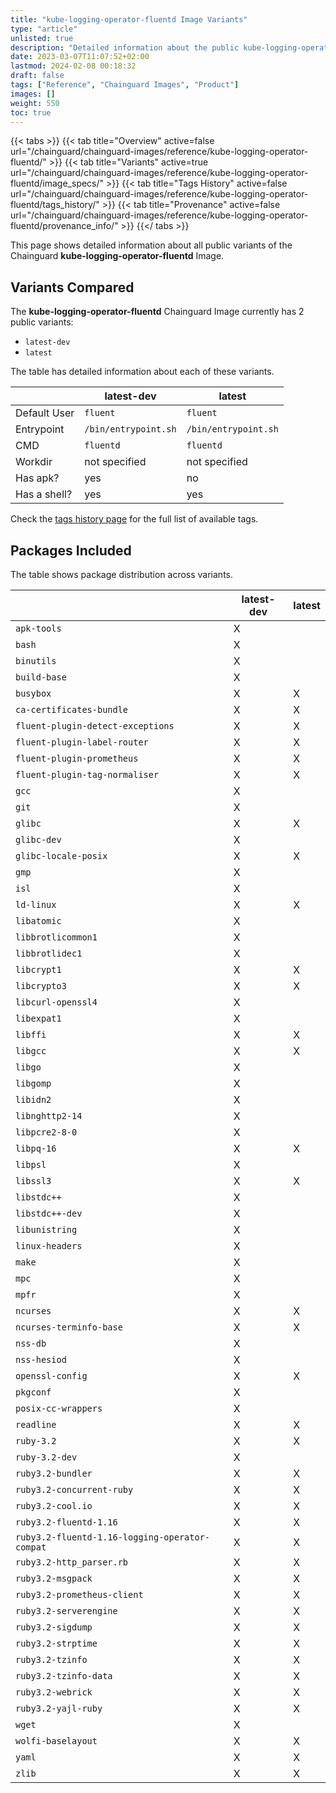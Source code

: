 ```yaml
---
title: "kube-logging-operator-fluentd Image Variants"
type: "article"
unlisted: true
description: "Detailed information about the public kube-logging-operator-fluentd Chainguard Image variants"
date: 2023-03-07T11:07:52+02:00
lastmod: 2024-02-08 00:18:32
draft: false
tags: ["Reference", "Chainguard Images", "Product"]
images: []
weight: 550
toc: true
---
```


{{< tabs >}}
{{< tab title="Overview" active=false url="/chainguard/chainguard-images/reference/kube-logging-operator-fluentd/" >}}
{{< tab title="Variants" active=true url="/chainguard/chainguard-images/reference/kube-logging-operator-fluentd/image_specs/" >}}
{{< tab title="Tags History" active=false url="/chainguard/chainguard-images/reference/kube-logging-operator-fluentd/tags_history/" >}}
{{< tab title="Provenance" active=false url="/chainguard/chainguard-images/reference/kube-logging-operator-fluentd/provenance_info/" >}}
{{</ tabs >}}

This page shows detailed information about all public variants of the Chainguard **kube-logging-operator-fluentd** Image.

## Variants Compared
The **kube-logging-operator-fluentd** Chainguard Image currently has 2 public variants: 

- `latest-dev`
- `latest`

The table has detailed information about each of these variants.

|              | latest-dev           | latest               |
|--------------|----------------------|----------------------|
| Default User | `fluent`             | `fluent`             |
| Entrypoint   | `/bin/entrypoint.sh` | `/bin/entrypoint.sh` |
| CMD          | `fluentd`            | `fluentd`            |
| Workdir      | not specified        | not specified        |
| Has apk?     | yes                  | no                   |
| Has a shell? | yes                  | yes                  |

Check the [tags history page](/chainguard/chainguard-images/reference/kube-logging-operator-fluentd/tags_history/) for the full list of available tags.

## Packages Included
The table shows package distribution across variants.

|                                                | latest-dev | latest |
|------------------------------------------------|------------|--------|
| `apk-tools`                                    | X          |        |
| `bash`                                         | X          |        |
| `binutils`                                     | X          |        |
| `build-base`                                   | X          |        |
| `busybox`                                      | X          | X      |
| `ca-certificates-bundle`                       | X          | X      |
| `fluent-plugin-detect-exceptions`              | X          | X      |
| `fluent-plugin-label-router`                   | X          | X      |
| `fluent-plugin-prometheus`                     | X          | X      |
| `fluent-plugin-tag-normaliser`                 | X          | X      |
| `gcc`                                          | X          |        |
| `git`                                          | X          |        |
| `glibc`                                        | X          | X      |
| `glibc-dev`                                    | X          |        |
| `glibc-locale-posix`                           | X          | X      |
| `gmp`                                          | X          |        |
| `isl`                                          | X          |        |
| `ld-linux`                                     | X          | X      |
| `libatomic`                                    | X          |        |
| `libbrotlicommon1`                             | X          |        |
| `libbrotlidec1`                                | X          |        |
| `libcrypt1`                                    | X          | X      |
| `libcrypto3`                                   | X          | X      |
| `libcurl-openssl4`                             | X          |        |
| `libexpat1`                                    | X          |        |
| `libffi`                                       | X          | X      |
| `libgcc`                                       | X          | X      |
| `libgo`                                        | X          |        |
| `libgomp`                                      | X          |        |
| `libidn2`                                      | X          |        |
| `libnghttp2-14`                                | X          |        |
| `libpcre2-8-0`                                 | X          |        |
| `libpq-16`                                     | X          | X      |
| `libpsl`                                       | X          |        |
| `libssl3`                                      | X          | X      |
| `libstdc++`                                    | X          |        |
| `libstdc++-dev`                                | X          |        |
| `libunistring`                                 | X          |        |
| `linux-headers`                                | X          |        |
| `make`                                         | X          |        |
| `mpc`                                          | X          |        |
| `mpfr`                                         | X          |        |
| `ncurses`                                      | X          | X      |
| `ncurses-terminfo-base`                        | X          | X      |
| `nss-db`                                       | X          |        |
| `nss-hesiod`                                   | X          |        |
| `openssl-config`                               | X          | X      |
| `pkgconf`                                      | X          |        |
| `posix-cc-wrappers`                            | X          |        |
| `readline`                                     | X          | X      |
| `ruby-3.2`                                     | X          | X      |
| `ruby-3.2-dev`                                 | X          |        |
| `ruby3.2-bundler`                              | X          | X      |
| `ruby3.2-concurrent-ruby`                      | X          | X      |
| `ruby3.2-cool.io`                              | X          | X      |
| `ruby3.2-fluentd-1.16`                         | X          | X      |
| `ruby3.2-fluentd-1.16-logging-operator-compat` | X          | X      |
| `ruby3.2-http_parser.rb`                       | X          | X      |
| `ruby3.2-msgpack`                              | X          | X      |
| `ruby3.2-prometheus-client`                    | X          | X      |
| `ruby3.2-serverengine`                         | X          | X      |
| `ruby3.2-sigdump`                              | X          | X      |
| `ruby3.2-strptime`                             | X          | X      |
| `ruby3.2-tzinfo`                               | X          | X      |
| `ruby3.2-tzinfo-data`                          | X          | X      |
| `ruby3.2-webrick`                              | X          | X      |
| `ruby3.2-yajl-ruby`                            | X          | X      |
| `wget`                                         | X          |        |
| `wolfi-baselayout`                             | X          | X      |
| `yaml`                                         | X          | X      |
| `zlib`                                         | X          | X      |

